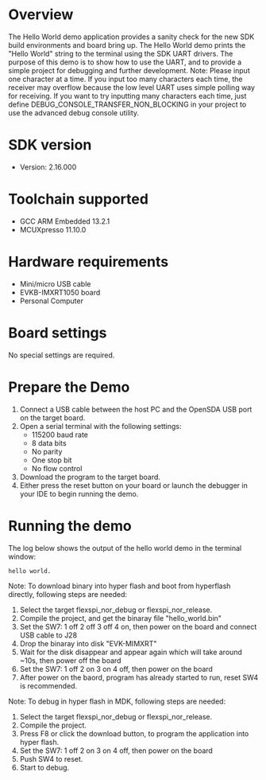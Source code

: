Overview
========
The Hello World demo application provides a sanity check for the new SDK build environments and board bring up. The Hello
World demo prints the "Hello World" string to the terminal using the SDK UART drivers. The purpose of this demo is to
show how to use the UART, and to provide a simple project for debugging and further development.
Note: Please input one character at a time. If you input too many characters each time, the receiver may overflow
because the low level UART uses simple polling way for receiving. If you want to try inputting many characters each time,
just define DEBUG_CONSOLE_TRANSFER_NON_BLOCKING in your project to use the advanced debug console utility.

SDK version
===========
- Version: 2.16.000

Toolchain supported
===================
- GCC ARM Embedded  13.2.1
- MCUXpresso  11.10.0

Hardware requirements
=====================
- Mini/micro USB cable
- EVKB-IMXRT1050 board
- Personal Computer

Board settings
==============
No special settings are required.

Prepare the Demo
================
1.  Connect a USB cable between the host PC and the OpenSDA USB port on the target board. 
2.  Open a serial terminal with the following settings:
    - 115200 baud rate
    - 8 data bits
    - No parity
    - One stop bit
    - No flow control
3.  Download the program to the target board.
4.  Either press the reset button on your board or launch the debugger in your IDE to begin running the demo.

Running the demo
================
The log below shows the output of the hello world demo in the terminal window:
~~~~~~~~~~~~~~~~~~~~~~~~~~~~~~~~~~~
hello world.
~~~~~~~~~~~~~~~~~~~~~~~~~~~~~~~~~~~

Note:
To download binary into hyper flash and boot from hyperflash directly, following steps are needed:
1. Select the target flexspi_nor_debug or flexspi_nor_release.
2. Compile the project, and get the binaray file "hello_world.bin"
3. Set the SW7: 1 off 2 off 3 off 4 on, then power on the board and connect USB cable to J28
4. Drop the binaray into disk "EVK-MIMXRT"
5. Wait for the disk disappear and appear again which will take around ~10s, then power off the board
6. Set the SW7: 1 off 2 on 3 on 4 off, then power on the board
7. After power on the baord, program has already started to run, reset SW4 is recommended. 
 
Note:
To debug in hyper flash in MDK, following steps are needed:
1. Select the target flexspi_nor_debug or flexspi_nor_release.
2. Compile the project.
3. Press F8 or click the download button, to program the application into hyper flash.
4. Set the SW7: 1 off 2 on 3 on 4 off, then power on the board
5. Push SW4 to reset.
6. Start to debug.



